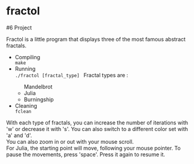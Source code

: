 # fractol
#6 Project

Fractol is a little program that displays three of the most famous abstract fractals.

<ul>
	<li> Compiling </li>
	<code>make</code>
	<li> Running </li>
	<code>./fractol [fractal_type] </code>
	Fractal types are : 
		<ul>
			</li> Mandelbrot </li>
			<li> Julia </li>
			<li> Burningship </li>
		</ul>
	<li> Cleaning </li>
	<code>fclean</code>
</ul>
With each type of fractals, you can increase the number of iterations with 'w' or decrease it with 's'. You can also switch to a different color set with 'a' and 'd'. <br>
You can also zoom in or out with your mouse scroll. 
<br>
For Julia, the starting point will move, following your mouse pointer. To pause the movements, press 'space'. Press it again to resume it.
